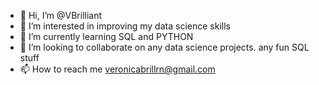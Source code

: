 - 👋 Hi, I’m @VBrilliant
- 👀 I’m interested in improving my data science skills
- 🌱 I’m currently learning SQL and PYTHON
- 💞️ I’m looking to collaborate on any data science projects. any fun SQL stuff
- 📫 How to reach me veronicabrillrn@gmail.com

<!---
VBrilliant/VBrilliant is a ✨ special ✨ repository because its `README.md` (this file) appears on your GitHub profile.
You can click the Preview link to take a look at your changes.
--->
